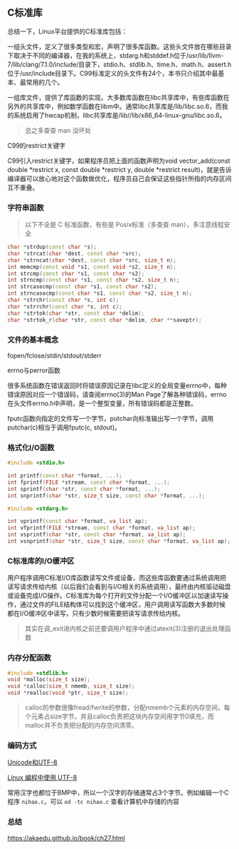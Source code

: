 ## C标准库

总结一下，Linux平台提供的C标准库包括：

一组头文件，定义了很多类型和宏，声明了很多库函数。这些头文件放在哪些目录下取决于不同的编译器，在我的系统上，stdarg.h和stddef.h位于/usr/lib/llvm-7/lib/clang/7.1.0/include/目录下，stdio.h、stdlib.h、time.h、math.h、assert.h位于/usr/include目录下。C99标准定义的头文件有24个，本书只介绍其中最基本、最常用的几个。

一组库文件，提供了库函数的实现。大多数库函数在libc共享库中，有些库函数在另外的共享库中，例如数学函数在libm中。通常libc共享库是/lib/libc.so.6，而我的系统启用了hwcap机制，libc共享库是/lib//lib/x86_64-linux-gnu/libc.so.6。

> 总之多查查 man 没坏处

C99的restrict关键字

C99引入restrict关键字，如果程序员把上面的函数声明为void vector_add(const double *restrict x, const double *restrict y, double *restrict result)，就是告诉编译器可以放心地对这个函数做优化，程序员自己会保证这些指针所指的内存区间互不重叠。

### 字符串函数

> 以下不全是 C 标准函数，有些是 Posix标准（多查查 man），多注意线程安全

``` cpp
char *strdup(const char *s);
char *strcat(char *dest, const char *src);
char *strncat(char *dest, const char *src, size_t n);
int memcmp(const void *s1, const void *s2, size_t n);
int strcmp(const char *s1, const char *s2);
int strncmp(const char *s1, const char *s2, size_t n);
int strcasecmp(const char *s1, const char *s2);
int strncasecmp(const char *s1, const char *s2, size_t n);
char *strchr(const char *s, int c);
char *strrchr(const char *s, int c);
char *strtok(char *str, const char *delim);
char *strtok_r(char *str, const char *delim, char **saveptr);
```

### 文件的基本概念

fopen/fclose/stdin/stdout/stderr

errno与perror函数

很多系统函数在错误返回时将错误原因记录在libc定义的全局变量errno中，每种错误原因对应一个错误码，请查阅errno(3)的Man Page了解各种错误码，errno在头文件errno.h中声明，是一个整型变量，所有错误码都是正整数。

fputc函数向指定的文件写一个字节，putchar向标准输出写一个字节，调用putchar(c)相当于调用fputc(c, stdout)。

### 格式化I/O函数

``` cpp
#include <stdio.h>

int printf(const char *format, ...);
int fprintf(FILE *stream, const char *format, ...);
int sprintf(char *str, const char *format, ...);
int snprintf(char *str, size_t size, const char *format, ...);

#include <stdarg.h>

int vprintf(const char *format, va_list ap);
int vfprintf(FILE *stream, const char *format, va_list ap);
int vsprintf(char *str, const char *format, va_list ap);
int vsnprintf(char *str, size_t size, const char *format, va_list ap);
```


### C标准库的I/O缓冲区

用户程序调用C标准I/O库函数读写文件或设备，而这些库函数要通过系统调用把读写请求传给内核（以后我们会看到与I/O相关的系统调用），最终由内核驱动磁盘或设备完成I/O操作。C标准库为每个打开的文件分配一个I/O缓冲区以加速读写操作，通过文件的FILE结构体可以找到这个缓冲区，用户调用读写函数大多数时候都在I/O缓冲区中读写，只有少数时候需要把读写请求传给内核。

> 其实在调_exit进内核之前还要调用户程序中通过atexit(3)注册的退出处理函数

### 内存分配函数

``` cpp
#include <stdlib.h>
void *malloc(size_t size);
void *calloc(size_t nmemb, size_t size);
void *realloc(void *ptr, size_t size);
```

> calloc的参数很像fread/fwrite的参数，分配nmemb个元素的内存空间，每个元素占size字节，并且calloc负责把这块内存空间用字节0填充，而malloc并不负责把分配的内存空间清零。

### 编码方式

[Unicode和UTF-8](https://akaedu.github.io/book/apas02.html)

[Linux 编程中使用 UTF-8](https://akaedu.github.io/book/apas03.html)

常用汉字也都位于BMP中，所以一个汉字的存储通常占3个字节。例如编辑一个C程序 `nihao.c`，可以 `od -tc nihao.c` 查看计算机中存储的内容

### 总结

<https://akaedu.github.io/book/ch27.html>
